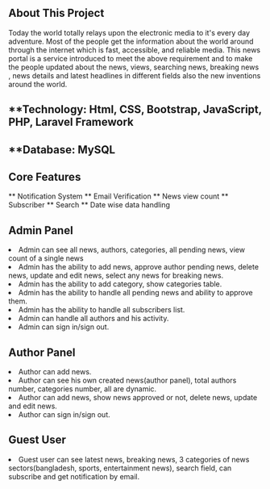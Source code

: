 ## About This Project
Today the world totally relays upon the electronic media to it's every day adventure. Most of the people get the information about the world around through the internet which is fast, accessible, and reliable media. This news portal is a service introduced to meet the above requirement and to make the people updated about the news, views, searching news, breaking news , news details and latest headlines in different fields also the new inventions around the world.


## **Technology: Html, CSS, Bootstrap, JavaScript, PHP, Laravel Framework
## **Database: MySQL


## Core Features
** Notification System
** Email Verification
** News view count
** Subscriber
** Search
** Date wise data handling


<h2>Admin Panel</h2>
<li>Admin can see all news, authors, categories, all pending news, view count of a single news</li>
<li>Admin has the ability to add news, approve author pending news, delete news, update and edit news, select any news for breaking news.</li>					
<li>Admin has the ability to add category, show categories table.</li>					
<li>Admin has the ability to handle all pending news and ability to approve them.</li>					
<li>Admin has the ability to handle all subscribers list.</li>						
<li>Admin can handle all authors and his activity.</li>						
<li>Admin can sign in/sign out.</li>



<h2>Author Panel</h2>					

<li>Author can add news.</li>			
<li>Author can see his own created news(author panel), total authors number, categories number, all are dynamic.</li>				
<li>Author can add news, show news approved or not, delete news, update and edit news.</li>					
<li>Author can sign in/sign out.</li>


<h2>Guest User</h2>	

<li>Guest user can see latest news, breaking news, 3 categories of news sectors(bangladesh, sports, entertainment news), search field, can subscribe and get notification by email.</li>

